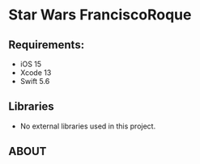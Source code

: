 # Star Wars FranciscoRoque

## Requirements:
- iOS 15
- Xcode 13
- Swift 5.6


## Libraries
- No external libraries used in this project.

## ABOUT

